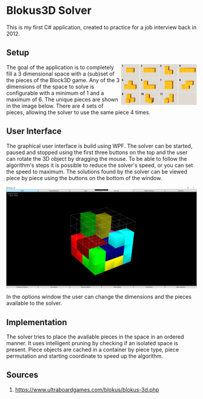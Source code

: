 # Blokus3D Solver

This is my first C# application, created to practice for a job interview back in 2012.

## Setup

<img align="right" src="./Images/Pieces.jpg" alt="" title="The 11 unique pieces" width="200"/>

The goal of the application is to completely fill a 3 dimensional space with a (sub)set of the pieces of the Block3D game. Any of the 3 dimensions of the space to solve is configurable with a minimum of 1 and a maximum of 6. The unique pieces are shown in the image below. There are 4 sets of pieces, allowing the solver to use the same piece 4 times.

## User Interface

The graphical user interface is build using WPF. The solver can be started, paused and stopped using the first three buttons on the top and the user can rotate the 3D object by dragging the mouse. To be able to follow the algorithm's steps it is possible to reduce the solver's speed, or you can set the speed to maximum. The solutions found by the solver can be viewed piece by piece using the buttons on the bottom of the window. 

<img align="middle" src="./Images/GUI.PNG" alt="" title="The Graphical User Interface" width="800"/>

In the options window the user can change the dimensions and the pieces available to the solver.

## Implementation

The solver tries to place the available pieces in the space in an ordered manner. It uses intelligent pruning by checking if an isolated space is present. Piece objects are cached in a container by piece type, piece permutation and starting coordinate to speed up the algorithm.

## Sources

1. https://www.ultraboardgames.com/blokus/blokus-3d.php
